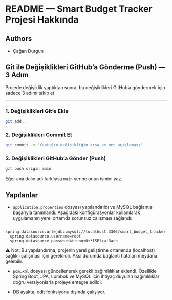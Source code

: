 # README — Smart Budget Tracker Projesi Hakkında

## Authors
- Çağan Durgun

## Git ile Değişiklikleri GitHub’a Gönderme (Push) — 3 Adım
Projede değişiklik yaptıktan sonra, bu değişiklikleri GitHub’a göndermek için sadece 3 adımı takip et.

---

### 1. Değişiklikleri Git’e Ekle
```bash
git add .
```
### 2. Değişiklikleri Commit Et
```bash
git commit -m "Yaptığın değişikliğin kısa ve net açıklaması"
```
### 3. Değişiklikleri GitHub’a Gönder (Push)

```bash
git push origin main
```
Eğer ana dalın adı farklıysa `main` yerine onun ismini yaz.

## Yapılanlar

- `application.properties` dosyası yapılandırıldı ve MySQL bağlantısı başarıyla tanımlandı. Aşağıdaki konfigürasyonlar kullanılarak uygulamanın yerel ortamda sorunsuz çalışması sağlandı:

```properties
  spring.datasource.url=jdbc:mysql://localhost:3306/smart_budget_tracker
  spring.datasource.username=root
  spring.datasource.password=trunu+O+*ISP!xa!3ach
```

⚠️ Not: Bu yapılandırma, projenin yerel geliştirme ortamında (localhost) sağlıklı çalışması için gereklidir. Aksi durumda bağlantı hataları meydana gelebilir. 

- `pom.xml` dosyası güncellenerek gerekli bağımlılıklar eklendi. Özellikle Spring Boot, JPA, Lombok ve MySQL için ihtiyaç duyulan bağımlılıklar doğru versiyonlarla projeye entegre edildi.

- DB ayakta, edit fonksiyonu dışında çalışıyor.